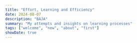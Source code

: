 ```yaml
---
title: "Effort, Learning and Efficiency"
date: 2024-08-07
description: "BAJA"
summary: "My attempts and insights on learning processes"
tags: ["welcome", "new", "about", "first"]
showDate: true
---
```


